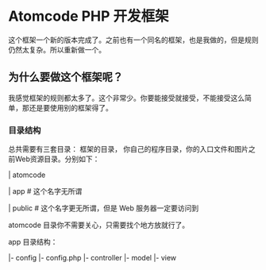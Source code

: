 Atomcode PHP 开发框架
========

这个框架一个新的版本完成了。之前也有一个同名的框架，也是我做的，但是规则仍然太复杂。所以重新做一个。

为什么要做这个框架呢？
--------
我感觉框架的规则都太多了。这个非常少。你要能接受就接受，不能接受这么简单，那还是要使用别的框架得了。

### 目录结构

总共需要有三套目录： 框架的目录， 你自己的程序目录，你的入口文件和图片之前Web资源目录。分别如下：

  | atomcode

  | app         # 这个名字无所谓

  | public	# 这个名字更无所谓，但是 Web 服务器一定要访问到

atomcode 目录你不需要关心，只需要找个地方放就行了。

app 目录结构：

  |- config
    |- config.php
  |- controller
  |- model
  |- view